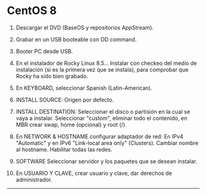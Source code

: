 ﻿


# CentOS 8


1. Descargar el DVD (BaseOS y repositorios AppStream).

2. Grabar en un USB booteable con DD command.

3. Booter PC desde USB.

4. En el instalador de Rocky Linux 8.5... Instalar con checkeo del medio de instalación (si es la primera vez que se instala), para comprobar que Rocky ha sido bien grabado.
5. En KEYBOARD, seleccionar Spanish (Latin-American).

6. INSTALL SOURCE: Origen por defecto.

7. INSTALL DESTINATION: Seleccionar el disco o partisión en la cual se vaya a instalar. Seleccionar "custom", eliminar todo el contenido, en MBR crear swap, home (opcional) y root (/).

8. En NETWORK & HOSTNAME configurar adaptador de red: En IPv4 "Automatic" y en IPv6 "Link-local area only" (Clusters). Cambiar nombre al hostname. Habilitar todas las redes.

11. SOFTWARE Seleccionar servidor y los paquetes que se desean instalar.

12. En USUARIO Y CLAVE,  crear usuario y clave, dar derechos de administrador.


------------------------------------------------------

